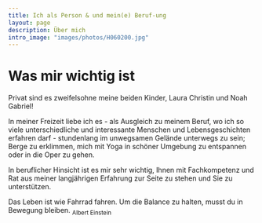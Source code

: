 ```yaml
---
title: Ich als Person & und mein(e) Beruf-ung
layout: page
description: Über mich
intro_image: "images/photos/H060200.jpg"
---
```


# Was mir wichtig ist

Privat sind es zweifelsohne meine beiden Kinder, Laura Christin und Noah Gabriel!

In meiner Freizeit liebe ich es -  als Ausgleich zu meinem Beruf, wo ich so viele  unterschiedliche und interessante Menschen und Lebensgeschichten erfahren darf -  stundenlang im unwegsamen Gelände unterwegs zu sein; Berge zu erklimmen, mich mit Yoga in schöner Umgebung zu entspannen oder in die Oper zu gehen.

In beruflicher Hinsicht ist es mir sehr wichtig, Ihnen mit Fachkompetenz und Rat aus meiner langjährigen Erfahrung zur Seite zu stehen und Sie zu unterstützen.

Das Leben ist wie Fahrrad fahren. Um die Balance zu halten, musst du in Bewegung bleiben. <sub>Albert Einstein</sub>